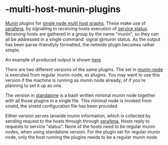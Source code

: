 # -multi-host-munin-plugins
[Munin](https://github.com/munin-monitoring/munin) plugins for
[single node multi host graphs](http://demo.munin-monitoring.org/vpn/multihost.vpn).
These make use of [serafena](https://github.com/Bushmills/serafena), by signalling to receiving hosts execution of
[service status](https://github.com/Bushmills/serafena/blob/master/signal.handler/service_status). Receiving hosts are gathered in a group by the name "munin", so they can all be addressed in a single command: signal @munin status.
As the output has been parse-friendlyly formatted, the netwide plugin becomes rather simple.

An example of produced output is shown [here](http://demo.munin-monitoring.org/vpn/vpn/)

There are two different versions of the same plugins.
The set in [munin-node](https://github.com/Bushmills/-multi-host-munin-plugins/tree/master/munin-node)
is executed from regular munin-node, as plugins. You may want to use this 
version if the machine is running as munin node already, of if you're planning
to set it up as one.

The version in [standalone](https://github.com/Bushmills/-multi-host-munin-plugins/tree/master/standalone) is a bash written minimal munin node together with
all those plugins in a single file. This minimal node is invoked from xinetd,
the xinetd configuration file has been provided.

Either version serves lanwide munin information, which is collected by sending
request to the hosts through through [serafena](https://github.com/Bushmills/serafena),
Hosts reply to requests to service "status". None of the hosts need to be regular
munin nodes, when using standalone version. For the plugin set for regular
munin node, only the host running the plugins needs to be a regular munin node.

